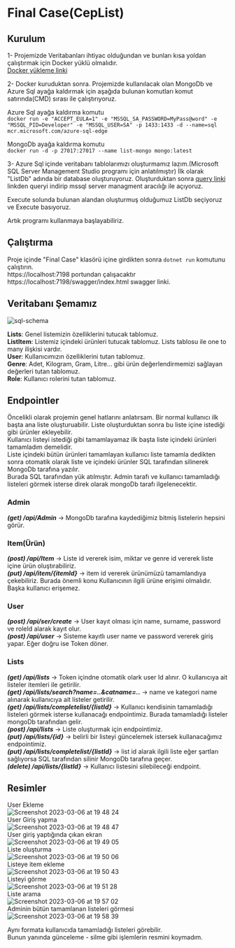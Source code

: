 # Final Case(CepList)

## Kurulum

1- Projemizde Veritabanları ihtiyac olduğundan ve bunları kısa yoldan çalıştırmak için Docker yüklü olmalıdır.<br/>
[Docker yükleme linki](https://www.docker.com/)

2- Docker kuruduktan sonra. Projemizde kullanılacak olan MongoDb ve Azure Sql ayağa kaldırmak için aşağıda bulunan komutları komut satırında(CMD) sırası ile çalıştırıyoruz.

Azure Sql ayağa kaldırma komutu <br/>
`docker run -e "ACCEPT_EULA=1" -e "MSSQL_SA_PASSWORD=MyPass@word" -e "MSSQL_PID=Developer" -e "MSSQL_USER=SA" -p 1433:1433 -d --name=sql mcr.microsoft.com/azure-sql-edge`

MongoDb ayağa kaldırma komutu<br/>
`docker run -d -p 27017:27017 --name list-mongo mongo:latest`

3- Azure Sql içinde veritabanı tablolarımızı oluşturmamız lazım.(Microsoft SQL Server Management Studio programı için anlatılmıştır) İlk olarak "ListDb" adında bir database oluşturuyoruz. Oluşturduktan sonra [query linki](https://github.com/Halilozler/.Net-Practicum-Final-Case/blob/master/script.sql) linkden queryi indirip mssql server managment aracılığı ile açıyoruz.

Execute solunda bulunan alandan oluşturmuş olduğumuz ListDb seçiyoruz ve Execute basıyoruz.

Artık programı kullanmaya başlayabiliriz.

## Çalıştırma

Proje içinde "Final Case" klasörü içine girdikten sonra `dotnet run` komutunu çalıştırın. <br/>
https://localhost:7198 portundan çalışacaktır <br/>
https://localhost:7198/swagger/index.html swagger linki.

## Veritabanı Şemamız
![sql-schema](https://user-images.githubusercontent.com/45699509/223167157-fb72c2ee-95dc-4a0a-a997-161a7005b107.png)

**Lists**: Genel listemizin özelliklerini tutucak tablomuz.<br/>
**ListItem**: Listemiz içindeki ürünleri tutucak tablomuz. Lists tablosu ile one to many ilişkisi vardır.<br/>
**User**: Kullanıcımızın özelliklerini tutan tablomuz.<br/>
**Genre**: Adet, Kilogram, Gram, Litre... gibi ürün değerlendirmemizi sağlayan değerleri tutan tablomuz.<br/>
**Role**: Kullanıcı rolerini tutan tablomuz.


## Endpointler
Öncelikli olarak projemin genel hatlarını anlatırsam. Bir normal kullanıcı ilk başta ana liste oluşturuabilir. Liste oluşturduktan sonra bu liste içine istediği gibi ürünler ekleyebilir. <br/>
Kullanıcı listeyi istediği gibi tamamlayamaz ilk başta liste içindeki ürünleri tamamladım demelidir. <br/>
Liste içindeki bütün ürünleri tamamlayan kullanıcı liste tamamla dedikten sonra otomatik olarak liste ve içindeki ürünler SQL tarafından silinerek MongoDb tarafına yazılır. <br/>
Burada SQL tarafından yük atılmıştır. Admin tarafı ve kullanıcı tamamladığı listeleri görmek isterse direk olarak mongoDb tarafı ilgelenecektir.

### Admin
***(get) /api/Admin*** -> MongoDb tarafına kaydediğimiz bitmiş listelerin hepsini görür.<br/>

### Item(Ürün)
***(post) /api/Item*** -> Liste id vererek isim, miktar ve genre id vererek liste içine ürün oluştırabiliriz.<br/>
***(put) /api/item/{itemId}*** -> item id vererek ürünümüzü tamamlandıya çekebiliriz. Burada önemli konu Kullanıcının ilgili ürüne erişimi olmalıdır. Başka kullanıcı erişemez.<br/>

### User<br/>
***(post) /api/ser/create*** -> User kayıt olması için name, surname, password ve roleId alarak kayıt olur.<br/>
***(post) /api/user*** -> Sisteme kayıtlı user name ve password vererek giriş yapar. Eğer doğru ise Token döner.<br/>

### Lists<br/>
***(get) /api/lists*** -> Token içindne otomatik olark user Id alınır. O kullanıcıya ait listeler itemleri ile getirilir. <br/>
***(get) /api/lists/search?name=..&catname=..*** -> name ve kategori name alınarak kullanıcıya ait listeler getirilir. <br/>
***(get) /api/lists/completelist/{listId}*** -> Kullanıcı kendisinin tamamladığı listeleri görmek isterse kullanacağı endpointimiz. Burada tamamladığı listeler mongoDb tarafından gelir.<br/>
***(post) /api/lists*** -> Liste oluşturmak için endpointimiz.<br/>
***(put) /api/lists/{id}*** -> belirli bir listeyi güncelemek istersek kullanacağımız endpointimiz.<br/>
***(put) /api/lists/completelist/{listId}*** -> list id alarak ilgili liste eğer şartları sağlıyorsa SQL tarafından silinir MongoDb tarafına geçer.<br/>
***(delete) /api/lists/{listId}*** -> Kullanıcı listesini silebileceği endpoint.<br/>

## Resimler
User Ekleme<br/>
![Screenshot 2023-03-06 at 19 48 24](https://user-images.githubusercontent.com/45699509/223177040-1db4597d-68b5-4885-9415-c85f37d2ead1.png)<br/>
User Giriş yapma<br/>
![Screenshot 2023-03-06 at 19 48 47](https://user-images.githubusercontent.com/45699509/223177066-b8f8e7e3-61f3-453c-83f4-ef3457e4be36.png)<br/>
User giriş yaptığında çıkan ekran<br/>
![Screenshot 2023-03-06 at 19 49 05](https://user-images.githubusercontent.com/45699509/223177082-035093a4-620c-4ee5-8686-b44b698055d7.png)<br/>
Liste oluşturma<br/>
![Screenshot 2023-03-06 at 19 50 06](https://user-images.githubusercontent.com/45699509/223177111-c7d83cd2-57b8-4357-9b8e-68f02ccad16d.png)<br/>
Listeye item ekleme<br/>
![Screenshot 2023-03-06 at 19 50 43](https://user-images.githubusercontent.com/45699509/223177133-2e9080b7-c802-4b7b-98d3-e0f37c638744.png)<br/>
Listeyi görme<br/>
![Screenshot 2023-03-06 at 19 51 28](https://user-images.githubusercontent.com/45699509/223177144-c4cf01e6-e22b-4a93-a951-a60bfa3fe573.png)<br/>
Liste arama <br/>
![Screenshot 2023-03-06 at 19 57 02](https://user-images.githubusercontent.com/45699509/223178457-f584fe2d-b304-485d-b208-db7248bb56b3.png)<br/>
Adminin bütün tamamlanan listeleri görmesi <br/>
![Screenshot 2023-03-06 at 19 58 39](https://user-images.githubusercontent.com/45699509/223178868-13e175f9-871c-4f82-8655-205c8e955749.png)<br/>

Aynı formata kullanıcıda tamamladığı listeleri görebilir. <br/>
Bunun yanında günceleme - silme gibi işlemlerin resmini koymadım.


